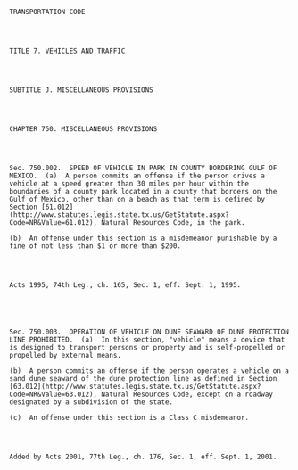 ﻿
    
    
    	
    					
    
    
    TRANSPORTATION CODE
    
      
    
    
    TITLE 7. VEHICLES AND TRAFFIC
    
      
    
    
    SUBTITLE J. MISCELLANEOUS PROVISIONS
    
      
    
    
    CHAPTER 750. MISCELLANEOUS PROVISIONS
    
      
    
    
    Sec. 750.002.  SPEED OF VEHICLE IN PARK IN COUNTY BORDERING GULF OF MEXICO.  (a)  A person commits an offense if the person drives a vehicle at a speed greater than 30 miles per hour within the boundaries of a county park located in a county that borders on the Gulf of Mexico, other than on a beach as that term is defined by Section [61.012](http://www.statutes.legis.state.tx.us/GetStatute.aspx?Code=NR&Value=61.012), Natural Resources Code, in the park.
    
    (b)  An offense under this section is a misdemeanor punishable by a fine of not less than $1 or more than $200.
    
    
    
    
    Acts 1995, 74th Leg., ch. 165, Sec. 1, eff. Sept. 1, 1995.
    
    
    
    
    
    Sec. 750.003.  OPERATION OF VEHICLE ON DUNE SEAWARD OF DUNE PROTECTION LINE PROHIBITED.  (a)  In this section, "vehicle" means a device that is designed to transport persons or property and is self-propelled or propelled by external means.
    
    (b)  A person commits an offense if the person operates a vehicle on a sand dune seaward of the dune protection line as defined in Section [63.012](http://www.statutes.legis.state.tx.us/GetStatute.aspx?Code=NR&Value=63.012), Natural Resources Code, except on a roadway designated by a subdivision of the state.
    
    (c)  An offense under this section is a Class C misdemeanor.
    
    
    
    
    Added by Acts 2001, 77th Leg., ch. 176, Sec. 1, eff. Sept. 1, 2001.
    
    
    
    
    				
